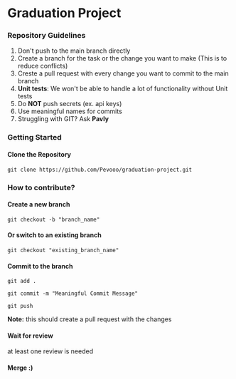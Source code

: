 # Graduation Project
### Repository Guidelines
1) Don't push to the main branch directly
2) Create a branch for the task or the change you want to make (This is to reduce conflicts)
3) Creste a pull request with every change you want to commit to the main branch
4) **Unit tests**: We won't be able to handle a lot of functionality without Unit tests
5) Do **NOT** push secrets (ex. api keys)
6) Use meaningful names for commits
7) Struggling with GIT? Ask **Pavly**

### Getting Started

#### Clone the Repository

`git clone https://github.com/Pevooo/graduation-project.git`

### How to contribute?

#### Create a new branch

`git checkout -b "branch_name"`

#### Or switch to an existing branch

`git checkout "existing_branch_name"`

#### Commit to the branch

`git add .`

`git commit -m "Meaningful Commit Message"`

`git push`

**Note:** this should create a pull request with the changes

#### Wait for review
at least one review is needed
#### Merge :)
